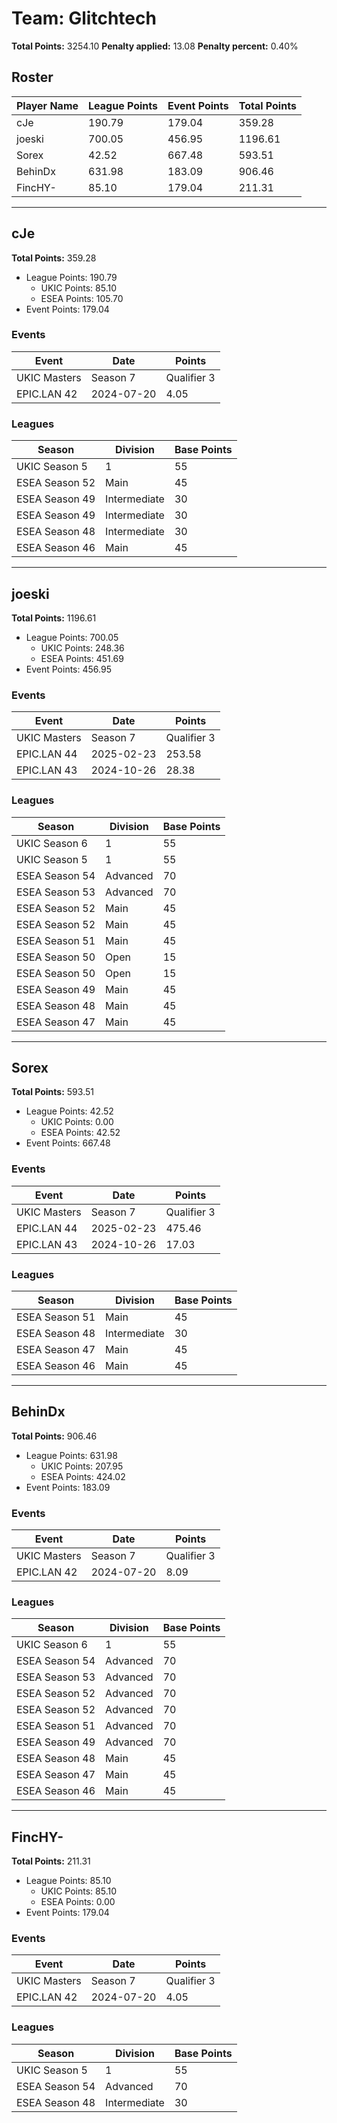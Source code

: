 # Team: Glitchtech

**Total Points:** 3254.10
**Penalty applied:** 13.08
**Penalty percent:** 0.40%

## Roster
| Player Name | League Points | Event Points | Total Points |
|-------------|--------------|--------------|-------------|
| cJe | 190.79 | 179.04 | 359.28 |
| joeski | 700.05 | 456.95 | 1196.61 |
| Sorex | 42.52 | 667.48 | 593.51 |
| BehinDx | 631.98 | 183.09 | 906.46 |
| FincHY- | 85.10 | 179.04 | 211.31 |

---

## cJe

**Total Points:** 359.28

- League Points: 190.79
  - UKIC Points: 85.10
  - ESEA Points: 105.70
- Event Points: 179.04

### Events
| Event | Date | Points |
|-------|------|--------|
| UKIC Masters | Season 7 | Qualifier 3 | 2025-07-08 | 174.99 |
| EPIC.LAN 42 | 2024-07-20 | 4.05 |
### Leagues
| Season | Division | Base Points |
|--------|----------|-------------|
| UKIC Season 5 | 1 | 55 |
| ESEA Season 52 | Main | 45 |
| ESEA Season 49 | Intermediate | 30 |
| ESEA Season 49 | Intermediate | 30 |
| ESEA Season 48 | Intermediate | 30 |
| ESEA Season 46 | Main | 45 |
---

## joeski

**Total Points:** 1196.61

- League Points: 700.05
  - UKIC Points: 248.36
  - ESEA Points: 451.69
- Event Points: 456.95

### Events
| Event | Date | Points |
|-------|------|--------|
| UKIC Masters | Season 7 | Qualifier 3 | 2025-07-08 | 174.99 |
| EPIC.LAN 44 | 2025-02-23 | 253.58 |
| EPIC.LAN 43 | 2024-10-26 | 28.38 |
### Leagues
| Season | Division | Base Points |
|--------|----------|-------------|
| UKIC Season 6 | 1 | 55 |
| UKIC Season 5 | 1 | 55 |
| ESEA Season 54 | Advanced | 70 |
| ESEA Season 53 | Advanced | 70 |
| ESEA Season 52 | Main | 45 |
| ESEA Season 52 | Main | 45 |
| ESEA Season 51 | Main | 45 |
| ESEA Season 50 | Open | 15 |
| ESEA Season 50 | Open | 15 |
| ESEA Season 49 | Main | 45 |
| ESEA Season 48 | Main | 45 |
| ESEA Season 47 | Main | 45 |
---

## Sorex

**Total Points:** 593.51

- League Points: 42.52
  - UKIC Points: 0.00
  - ESEA Points: 42.52
- Event Points: 667.48

### Events
| Event | Date | Points |
|-------|------|--------|
| UKIC Masters | Season 7 | Qualifier 3 | 2025-07-08 | 174.99 |
| EPIC.LAN 44 | 2025-02-23 | 475.46 |
| EPIC.LAN 43 | 2024-10-26 | 17.03 |
### Leagues
| Season | Division | Base Points |
|--------|----------|-------------|
| ESEA Season 51 | Main | 45 |
| ESEA Season 48 | Intermediate | 30 |
| ESEA Season 47 | Main | 45 |
| ESEA Season 46 | Main | 45 |
---

## BehinDx

**Total Points:** 906.46

- League Points: 631.98
  - UKIC Points: 207.95
  - ESEA Points: 424.02
- Event Points: 183.09

### Events
| Event | Date | Points |
|-------|------|--------|
| UKIC Masters | Season 7 | Qualifier 3 | 2025-07-08 | 174.99 |
| EPIC.LAN 42 | 2024-07-20 | 8.09 |
### Leagues
| Season | Division | Base Points |
|--------|----------|-------------|
| UKIC Season 6 | 1 | 55 |
| ESEA Season 54 | Advanced | 70 |
| ESEA Season 53 | Advanced | 70 |
| ESEA Season 52 | Advanced | 70 |
| ESEA Season 52 | Advanced | 70 |
| ESEA Season 51 | Advanced | 70 |
| ESEA Season 49 | Advanced | 70 |
| ESEA Season 48 | Main | 45 |
| ESEA Season 47 | Main | 45 |
| ESEA Season 46 | Main | 45 |
---

## FincHY-

**Total Points:** 211.31

- League Points: 85.10
  - UKIC Points: 85.10
  - ESEA Points: 0.00
- Event Points: 179.04

### Events
| Event | Date | Points |
|-------|------|--------|
| UKIC Masters | Season 7 | Qualifier 3 | 2025-07-08 | 174.99 |
| EPIC.LAN 42 | 2024-07-20 | 4.05 |
### Leagues
| Season | Division | Base Points |
|--------|----------|-------------|
| UKIC Season 5 | 1 | 55 |
| ESEA Season 54 | Advanced | 70 |
| ESEA Season 48 | Intermediate | 30 |